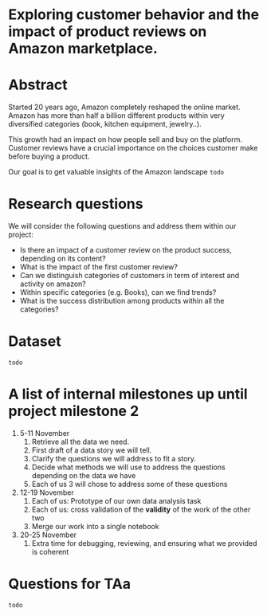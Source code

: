 # Exploring customer behavior and the impact of product reviews on Amazon marketplace.

# Abstract

Started 20 years ago, Amazon completely reshaped the online market.
Amazon has more than half a billion different products within very diversified categories (book, kitchen equipment, jewelry..).

This growth had an impact on how people sell and buy on the platform.
Customer reviews have a crucial importance on the choices customer make before buying a product.

Our goal is to get valuable insights of the Amazon landscape `todo`

# Research questions
We will consider the following questions and address them within our project:
- Is there an impact of a customer review on the product success, depending on its content?
- What is the impact of the first customer review?
- Can we distinguish categories of customers in term of interest and activity on amazon?
- Within specific categories (e.g. Books), can we find trends?
- What is the success distribution among products within all the categories?

# Dataset
`todo`

# A list of internal milestones up until project milestone 2
1. 5-11 November
    1. Retrieve all the data we need.
    2. First draft of a data story we will tell.
    3. Clarify the questions we will address to fit a story.
    4. Decide what methods we will use to address the questions depending on the data we have
    5. Each of us 3 will chose to address some of these questions
2. 12-19 November
    1. Each of us: Prototype of our own data analysis task
    2. Each of us: cross validation of the **validity** of the work of the other two
    3. Merge our work into a single notebook
3. 20-25 November
    1. Extra time for debugging, reviewing, and ensuring what we provided is coherent

# Questions for TAa
`todo`
